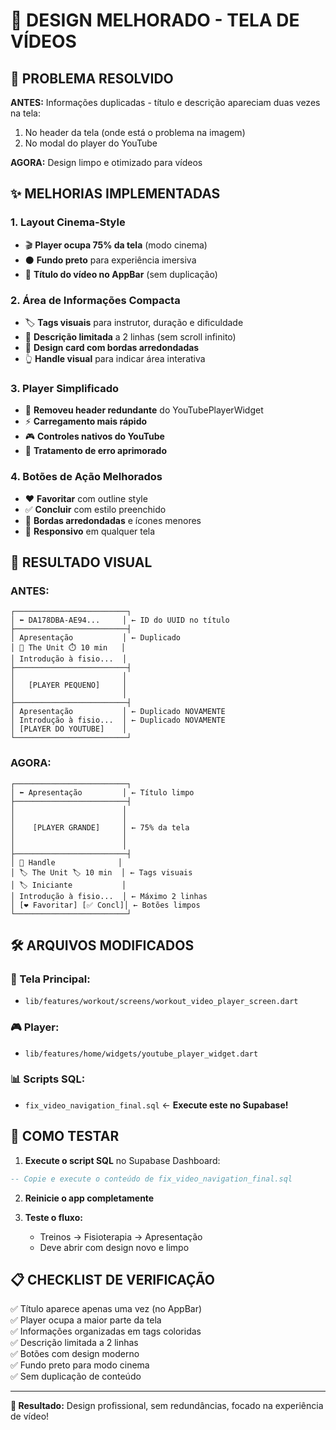 # 🎨 DESIGN MELHORADO - TELA DE VÍDEOS

## 🚨 **PROBLEMA RESOLVIDO**

**ANTES:** Informações duplicadas - título e descrição apareciam duas vezes na tela:
1. No header da tela (onde está o problema na imagem)
2. No modal do player do YouTube

**AGORA:** Design limpo e otimizado para vídeos

## ✨ **MELHORIAS IMPLEMENTADAS**

### **1. Layout Cinema-Style** 
- 🎬 **Player ocupa 75% da tela** (modo cinema)
- ⚫ **Fundo preto** para experiência imersiva
- 🎯 **Título do vídeo no AppBar** (sem duplicação)

### **2. Área de Informações Compacta**
- 🏷️ **Tags visuais** para instrutor, duração e dificuldade
- 📝 **Descrição limitada** a 2 linhas (sem scroll infinito)
- 🎨 **Design card com bordas arredondadas**
- 👆 **Handle visual** para indicar área interativa

### **3. Player Simplificado**
- 🚫 **Removeu header redundante** do YouTubePlayerWidget
- ⚡ **Carregamento mais rápido**
- 🎮 **Controles nativos do YouTube**
- 🔄 **Tratamento de erro aprimorado**

### **4. Botões de Ação Melhorados**
- ❤️ **Favoritar** com outline style
- ✅ **Concluir** com estilo preenchido
- 🎨 **Bordas arredondadas** e ícones menores
- 📱 **Responsivo** em qualquer tela

## 🎯 **RESULTADO VISUAL**

### **ANTES:**
```
┌─────────────────────────┐
│ ⬅️ DA178DBA-AE94...     │ ← ID do UUID no título
├─────────────────────────┤
│ Apresentação           │ ← Duplicado
│ 👤 The Unit ⏱️ 10 min   │
│ Introdução à fisio...  │
├─────────────────────────┤
│                        │
│   [PLAYER PEQUENO]     │
│                        │
├─────────────────────────┤
│ Apresentação           │ ← Duplicado NOVAMENTE
│ Introdução à fisio...  │ ← Duplicado NOVAMENTE
│ [PLAYER DO YOUTUBE]    │
└─────────────────────────┘
```

### **AGORA:**
```
┌─────────────────────────┐
│ ⬅️ Apresentação         │ ← Título limpo
├─────────────────────────┤
│                        │
│                        │
│    [PLAYER GRANDE]     │ ← 75% da tela
│                        │
│                        │
├─────────────────────────┤
│ 🔘 Handle              │
│ 🏷️ The Unit 🏷️ 10 min  │ ← Tags visuais
│ 🏷️ Iniciante           │
│ Introdução à fisio...  │ ← Máximo 2 linhas
│ [❤️ Favoritar] [✅ Concl]│ ← Botões limpos
└─────────────────────────┘
```

## 🛠️ **ARQUIVOS MODIFICADOS**

### **📱 Tela Principal:**
- `lib/features/workout/screens/workout_video_player_screen.dart`

### **🎮 Player:**
- `lib/features/home/widgets/youtube_player_widget.dart`

### **📊 Scripts SQL:**
- `fix_video_navigation_final.sql` ← **Execute este no Supabase!**

## 🚀 **COMO TESTAR**

1. **Execute o script SQL** no Supabase Dashboard:
```sql
-- Copie e execute o conteúdo de fix_video_navigation_final.sql
```

2. **Reinicie o app completamente**

3. **Teste o fluxo:**
   - Treinos → Fisioterapia → Apresentação
   - Deve abrir com design novo e limpo

## 📋 **CHECKLIST DE VERIFICAÇÃO**

✅ Título aparece apenas uma vez (no AppBar)  
✅ Player ocupa a maior parte da tela  
✅ Informações organizadas em tags coloridas  
✅ Descrição limitada a 2 linhas  
✅ Botões com design moderno  
✅ Fundo preto para modo cinema  
✅ Sem duplicação de conteúdo  

---

**🎉 Resultado:** Design profissional, sem redundâncias, focado na experiência de vídeo! 